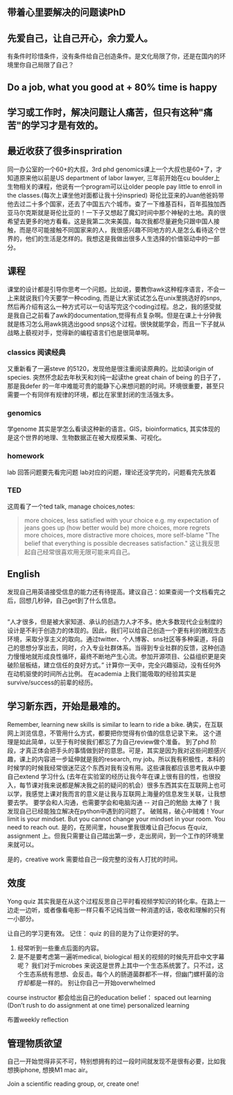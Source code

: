 ## 带着心里要解决的问题读PhD
## 先爱自己，让自己开心，余力爱人。
有条件时珍惜条件，没有条件给自己创造条件。是文化局限了你，还是在国内的环境里你自己局限了自己？

## Do a job, what you good at + 80% time is happy

## 学习或工作时，解决问题让人痛苦，但只有这种"痛苦"的学习才是有效的。

## 最近收获了很多inspriration
同一办公室的一个60+的大叔，3rd phd
genomics课上一个大叔也是60+了，才知道原来他以前是US department of labor lawyer, 三年前开始在cu boulder上生物相关的课程，他说有一个program可以让older people pay little to enroll in the classes.(每次上课坐他对面都让我十分inspried)
哥伦比亚来的Juan他爸妈带他去过二十多个国家，还去了中国五六个城市。查了一下维基百科，百年孤独加西亚马尔克斯就是哥伦比亚的！一下子又想起了魔幻时间中那个神秘的土地。真的很希望去更多的地方看看。这是我第二次来美国，每次我都尽量避免只跟中国人接触，而是尽可能接触不同国家来的人，我很感兴趣不同地方的人是怎么看待这个世界的，他们的生活是怎样的。我想这是我做出很多人生选择的价值驱动中的一部分。

## 课程
课堂的设计都是引导你思考一个问题。比如说，要教你awk这种程序语言，不会一上来就说我们今天要学一种coding, 而是让大家试试怎么在unix里挑选好的snps, 然后再介绍有这么一种方式可以一句话写完这个coding过程。总之，我的感受就是我自己之前看了awk的documentation,觉得有点复杂啊。但是在课上十分钟我就是练习怎么用awk挑选出good snps这个过程。很快就能学会，而且一下子就从战略上藐视对手，觉得新的编程语言们也是很简单啊。
### classics 阅读经典
又重新看了一遍steve 的5120，发现他是很注重阅读原典的。比如读origin of species. 突然怀念起去年秋天和刘纯一起读the great chain of being 的日子了，那是我defer 的一年中难能可贵的能静下心来想问题的时间。环境很重要，甚至只需要一个有同伴有规律的环境，都比在家里封闭的生活强太多。
### genomics 
学genome 其实是学怎么看读这种新的语言。GIS，bioinformatics, 其实体现的是这个世界的地理、生物数据正在被大规模采集、可视化。

### homework
lab 回答问题要先看完问题
lab对应的问题，理论还没学完的，问题看完先放着

### TED 
这周看了一个ted talk, manage choices,notes:
> more choices, less satisfied with your choice
e.g. my expectation of jeans goes up (how better would be) 
more choices, more regrets 
more choices, more distractive 
more choices, more self-blame 
"The belief that everything is possible decreases satisfaction." 这让我反思起自己经常很喜欢用无限可能来鸡自己。

## English 
发现自己用英语接受信息的能力还有待提高。建议自己：如果查阅一个文档看完之后，回想几秒钟，自己get到了什么信息。

## 
“人才很多，但是被大家知道、承认的创造力人才不多。绝大多数现代企业制度的设计是不利于创造力的体现的。因此，我们可以给自己创造一个更有利的微观生态环境，采取分享主义的取向。通过twitter、个人博客、sns社区等多种渠道，将自己的思想分享出去，同时，介入专业社群体系。当得到专业社群的反馈，这种创造力慢慢地就形成良性循环，最终不断地产生心流。参加开源项目、公益组织更是突破阶层板结，建立信任的良好方式。”
计算你一天中，完全兴趣驱动，没有任何外在动机驱使的时间所占比例。 
在academia 上我们能吸取的经验其实是survive/success的前辈的经历。

## 学习新东西，开始是最难的。
Remember, learning new skills is similar to learn to ride a bike. 
确实，在互联网上浏览信息，不管用什么方式，都要把你觉得有价值的信息记录下来。
这个道理是如此简单，以至于有时侯我们都忘了为自己review做个准备。
到了phd 阶段，才真正体会把手头的事情做到好的意思。可是，其实是因为我对这些问题感兴趣，课上的内容进一步延伸就是我的research, my job。所以我有积极性，本科的时候学的时候我经常很迷茫这个东西对我有没有用。这些课我都应该思考我从中要自己extend 学习什么
(去年在实验室的经历让我今年在课上很有目的性，也很投入，每节课对我来说都是解决我之前的疑问的机会）很多东西其实在互联网上也可以学，我感觉上课对我而言的意义是让我与互联网上海量的信息发生关联，让我想要去学。
要学会和人沟通，也需要学会和电脑沟通 -- 对自己的勉励
太棒了！我发现自己已经能独立解决在python中遇到的问题了。
破贼易，破心中贼难！Your limit is your mindset. But you cannot change your mindset in your room. You need to reach out. 是的，在房间里，house里我很难让自己focus 在quiz, assignment 上。但我只需要让自己踏出第一步，走出房间，到一个工作的环境里来就可以。

是的，creative work 需要给自己一段完整的没有人打扰的时间。

## 效度
Yong quiz 其实我是在从这个过程反思自己平时看视频学知识的转化率。在路上一边走一边听，或者像看电影一样只看不记纯当做一种消遣的话，吸收和理解的只有一小部分。

让自己的学习更有效。
记住： quiz 的目的是为了让你更好的学。
1. 经常听到一些重点后面的内容。
2. 是不是要考虑第一遍听medical, biological 相关的视频的时候先开启中文字幕呢？
我们对于microbes 来说这是世界上其中一个生态系统罢了。只不过，这个生态系统有思想、会反击。每个人的肠道菌群都不一样，但幽门螺杆菌的治疗却都是一样的。
别让你自己一开始overwhelmed 

course instructor 都会给出自己的education belief：
spaced out learning (Don’t rush to do assignment at one time)
personalized learning

布置weekly reflection 


## 管理物质欲望
自己一开始觉得非买不可，特别想拥有的过一段时间就发现不是很有必要，比如我想换iphone, 想换M1 mac air。

Join a scientific reading group, or, create one!
